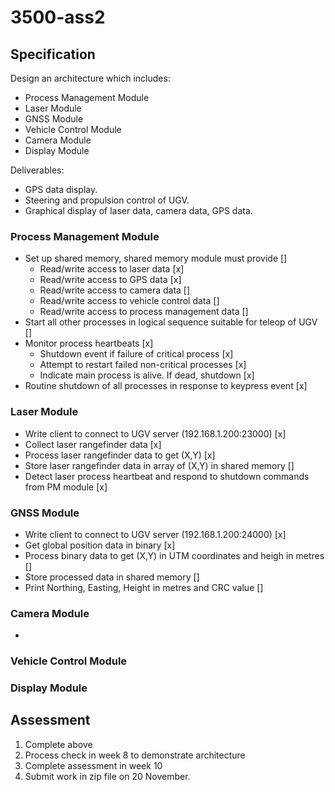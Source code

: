 # 3500-ass2

## Specification

Design an architecture which includes:
- Process Management Module
- Laser Module
- GNSS Module
- Vehicle Control Module
- Camera Module
- Display Module

Deliverables:
- GPS data display.
- Steering and propulsion control of UGV.
- Graphical display of laser data, camera data, GPS data.

### Process Management Module

* Set up shared memory, shared memory module must provide []
    * Read/write access to laser data [x]
    * Read/write access to GPS data [x]
    * Read/write access to camera data []
    * Read/write access to vehicle control data []
    * Read/write access to process management data []
* Start all other processes in logical sequence suitable for teleop of UGV []
* Monitor process heartbeats [x]
  * Shutdown event if failure of critical process [x]
  * Attempt to restart failed non-critical processes [x]
  * Indicate main process is alive. If dead, shutdown [x]
* Routine shutdown of all processes in response to keypress event [x]

### Laser Module

* Write client to connect to UGV server (192.168.1.200:23000) [x]
* Collect laser rangefinder data [x]
* Process laser rangefinder data to get (X,Y) [x]
* Store laser rangefinder data in array of (X,Y) in shared memory []
* Detect laser process heartbeat and respond to shutdown commands from PM module [x]

### GNSS Module

* Write client to connect to UGV server (192.168.1.200:24000) [x]
* Get global position data in binary [x]
* Process binary data to get (X,Y) in UTM coordinates and heigh in metres []
* Store processed data in shared memory []
* Print Northing, Easting, Height in metres and CRC value []

### Camera Module

* 

### Vehicle Control Module

### Display Module

## Assessment
1. Complete above
2. Process check in week 8 to demonstrate architecture
3. Complete assessment in week 10
4. Submit work in zip file on 20 November.
